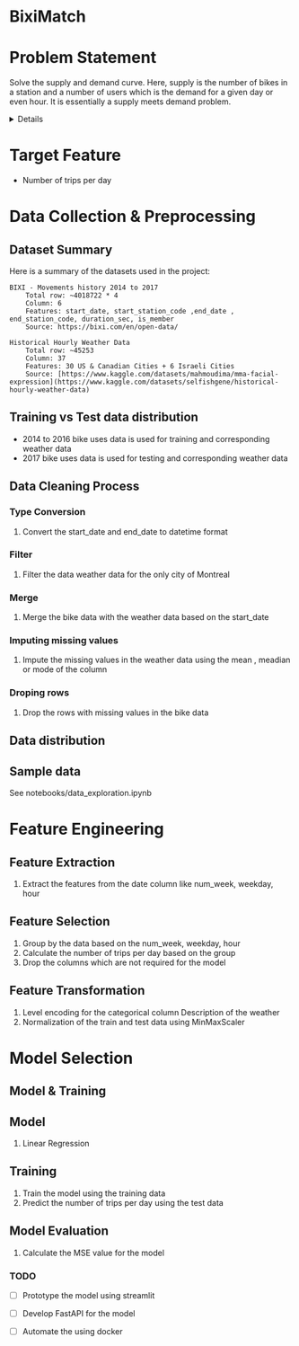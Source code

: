 # BixiMatch

# Problem Statement

Solve the supply and demand curve. Here, supply is the number of bikes in a station and a number of users which is the demand for a given day or even hour. It is essentially a supply meets demand problem.

<details>
  <h2>Contents</h2>
  
  - [Regression Level](#Target-Feature)

  - [Data Collection & Preprocessing](#data-collection--preprocessing)
    - [Dataset Summary](#dataset-summary)
    - [Images/Class Distribution](#imagesclass-distribution)
    - [Data Cleaning Process for Facial Expression Recognition](#data-cleaning-process-for-facial-expression-recognition)
      - [Labeling](#labeling)
      - [Resizing Images](#resizing-images)
      - [Grayscale Conversion](#grayscale-conversion)
      - [Brightness Normalization](#brightness-normalization)
      - [Cropping](#cropping)
    - [Class Distribution](#class-distribution-1)
  - [CNN Architecture , Training, & Evaluation](#cnn-architecture--training--evaluation)
    - [Architecture](#architecture)
  - [Bias Analysis, Model refinement, & deep evaluation](#bias-analysis-model-refinement--deep-evaluation)
    - [Performance Metrics](#performance-metrics)
    - [Variants comparison](#variants-comparison)
    - [Confusion Matrix Analysis](#confusion-matrix-analysis)
      - [Main Model](#main-model)
      - [Variants](#variants)
    - [Impact of Architectural Variations](#impact-of-architectural-variations)
    - [Bias Analysis](#bias-analysis)
      - [Bias detection result](#bias-detection-result)
      - [Bias Mitigation](#bias-mitigation)
      - [Bias detection result after mitigation](#bias-detection-result-after-mitigation)
    - [K-fold Cross Validation](#k-fold-cross-validation)
      - [Original Model](#original-model)
      - [K-fold Model](#k-fold-model)
      - [original vs k-fold](#original-vs-k-fold)
  - [Steps for Running the Python File](#steps-for-running-the-python-file)
    - [Prerequisites](#prerequisites)
    - [Setup the Datasets](#setup-the-datasets)
    - [Setup Virtual Environment](#setup-virtual-environment)
    - [Install Dependencies](#install-dependencies)
    - [Execution Steps](#execution-steps)
    - [Expected Output](#expected-output)

 - [Refecence to the original project](#refecence-to-the-original-project)
  - [Conclusion and Future Work](#conclusion-and-future-work)
</details>

# Target Feature

- Number of trips per day

# Data Collection & Preprocessing


## Dataset Summary
Here is a summary of the datasets used in the project:

    BIXI - Movements history 2014 to 2017
        Total row: ~4018722 * 4
        Column: 6
        Features: start_date, start_station_code ,end_date , end_station_code, duration_sec, is_member
        Source: https://bixi.com/en/open-data/

    Historical Hourly Weather Data
        Total row: ~45253
        Column: 37
        Features: 30 US & Canadian Cities + 6 Israeli Cities
        Source: [https://www.kaggle.com/datasets/mahmoudima/mma-facial-expression](https://www.kaggle.com/datasets/selfishgene/historical-hourly-weather-data)

## Training vs Test data distribution

 - 2014 to 2016 bike uses data is used for training and corresponding weather data
- 2017 bike uses data is used for testing and corresponding weather data

## Data Cleaning Process

### Type Conversion

 1. Convert the start_date and end_date to datetime format

### Filter

  1. Filter the data weather data for the only city of Montreal

### Merge

  1. Merge the bike data with the weather data based on the start_date

### Imputing missing values

  1. Impute the missing values in the weather data using the mean , meadian or mode of the column

### Droping rows

  1. Drop the rows with missing values in the bike data

## Data distribution

## Sample data

 See notebooks/data_exploration.ipynb

# Feature Engineering

## Feature Extraction

  1. Extract the features from the date column like num_week, weekday, hour

## Feature Selection

  1. Group by the data based on the num_week, weekday, hour
  2. Calculate the number of trips per day based on the group
  3. Drop the columns which are not required for the model

## Feature Transformation

  1. Level encoding for the categorical column Description of the weather
  2. Normalization of the train and test data using MinMaxScaler

# Model Selection

## Model & Training

## Model

  1. Linear Regression

## Training

  1. Train the model using the training data
  2. Predict the number of trips per day using the test data

## Model Evaluation

  1. Calculate the MSE value for the model


### TODO

- [ ] Prototype the model using streamlit
- [ ] Develop FastAPI for the model
- [ ] Automate the using docker








